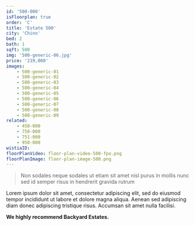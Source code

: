 ```yaml
---
id: '500-000'
isFloorplan: true
order: 'C'
title: 'Estate 500'
city: 'Chino'
bed: 2
bath: 1
sqft: 500
img: '500-generic-06.jpg'
price: '219,000'
images:
    - 500-generic-01
    - 500-generic-02
    - 500-generic-03
    - 500-generic-04
    - 500-generic-05
    - 500-generic-06
    - 500-generic-07
    - 500-generic-08
    - 500-generic-09
related:
    - 450-000
    - 750-000
    - 751-000
    - 950-000
wistiaID:
floorPlanVideo: floor-plan-video-500-fpo.png
floorPlanImage: floor-plan-image-500.png
---
```


> Non sodales neque sodales ut etiam sit amet nisl purus in mollis nunc sed id semper risus in hendrerit gravida rutrum

Lorem ipsum dolor sit amet, consectetur adipiscing elit, sed do eiusmod tempor incididunt ut labore et dolore magna aliqua. Aenean sed adipiscing diam donec adipiscing tristique risus. Accumsan sit amet nulla facilisi.

**We highly recommend Backyard Estates.**
